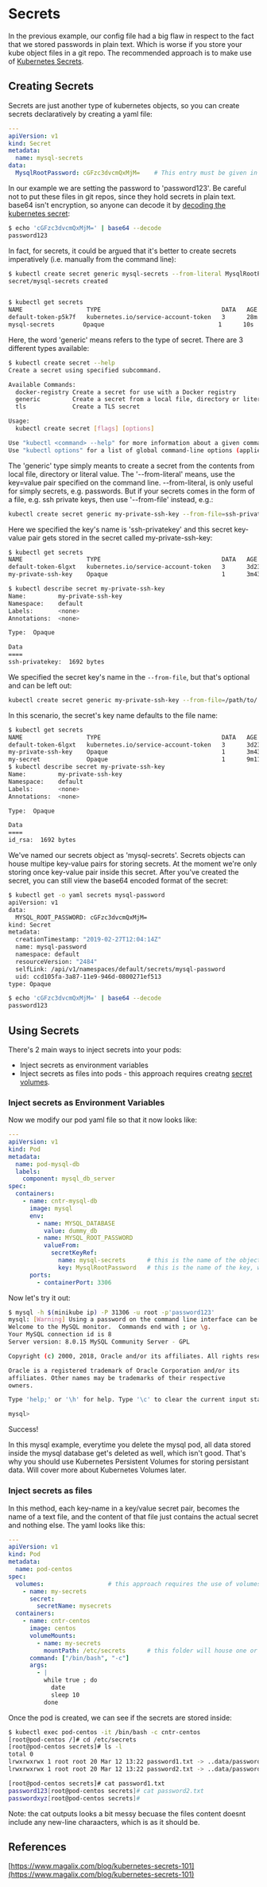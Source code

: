 # Secrets

In the previous example, our config file had a big flaw in respect to the fact that we stored passwords in plain text. Which is worse if you store your kube object files in a git repo. The recommended approach is to make use of [Kubernetes Secrets](https://kubernetes.io/docs/concepts/configuration/secret/).

## Creating Secrets

Secrets are just another type of kubernetes objects, so you can create secrets declaratively by creating a yaml file:

```yaml
---
apiVersion: v1
kind: Secret
metadata:
  name: mysql-secrets
data:
  MysqlRootPassword: cGFzc3dvcmQxMjM=    # This entry must be given in base64 format:  echo -n 'password123' | base64
```

In our example we are setting the password to 'password123'. Be careful not to put these files in git repos, since they hold secrets in plain text. base64 isn't encryption, so anyone can decode it by [decoding the kubernetes secret](https://kubernetes.io/docs/concepts/configuration/secret/#decoding-a-secret):

```bash
$ echo 'cGFzc3dvcmQxMjM=' | base64 --decode
password123
```

In fact, for secrets, it could be argued that it's better to create secrets imperatively (i.e. manually from the command line):

```bash
$ kubectl create secret generic mysql-secrets --from-literal MysqlRootPassword=password123
secret/mysql-secrets created


$ kubectl get secrets
NAME                  TYPE                                  DATA   AGE
default-token-p5k7f   kubernetes.io/service-account-token   3      28m  # this comes included in kube cluster.
mysql-secrets        Opaque                                1      10s
```

Here, the word 'generic' means refers to the type of secret. There are 3 different types available:

```bash
$ kubectl create secret --help
Create a secret using specified subcommand.

Available Commands:
  docker-registry Create a secret for use with a Docker registry
  generic         Create a secret from a local file, directory or literal value
  tls             Create a TLS secret

Usage:
  kubectl create secret [flags] [options]

Use "kubectl <command> --help" for more information about a given command.
Use "kubectl options" for a list of global command-line options (applies to all commands).
```

The 'generic' type simply meants to create a secret from the contents from local file, directory or literal value. The '--from-literal' means, use the key=value pair specified on the command line. --from-literal, is only useful for simply secrets, e.g. passwords. But if your secrets comes in the form of a file, e.g. ssh private keys, then use '--from-file' instead, e.g.:

```bash
kubectl create secret generic my-private-ssh-key --from-file=ssh-privatekey=/path/to/.ssh/id_rsa
```

Here we specified the key's name is 'ssh-privatekey' and this secret key-value pair gets stored in the secret called my-private-ssh-key:

```bash
$ kubectl get secrets
NAME                  TYPE                                  DATA   AGE
default-token-6lgxt   kubernetes.io/service-account-token   3      3d23h
my-private-ssh-key    Opaque                                1      3m43s

$ kubectl describe secret my-private-ssh-key
Name:         my-private-ssh-key
Namespace:    default
Labels:       <none>
Annotations:  <none>

Type:  Opaque

Data
====
ssh-privatekey:  1692 bytes
```

We specified the secret key's name in the `--from-file`, but that's optional and can be left out:

```bash
kubectl create secret generic my-private-ssh-key --from-file=/path/to/.ssh/id_rsa
```

In this scenario, the secret's key name defaults to the file name:

```bash
$ kubectl get secrets
NAME                  TYPE                                  DATA   AGE
default-token-6lgxt   kubernetes.io/service-account-token   3      3d23h
my-private-ssh-key    Opaque                                1      3m43s
my-secret             Opaque                                1      9m11s
$ kubectl describe secret my-private-ssh-key
Name:         my-private-ssh-key
Namespace:    default
Labels:       <none>
Annotations:  <none>

Type:  Opaque

Data
====
id_rsa:  1692 bytes
```

We've named our secrets object as 'mysql-secrets'. Secrets objects can house multipe key-value pairs for storing secrets. At the moment we're only storing once key-value pair inside this secret. After you've created the secret, you can still view the base64 encoded format of the secret:

```bash
$ kubectl get -o yaml secrets mysql-password
apiVersion: v1
data:
  MYSQL_ROOT_PASSWORD: cGFzc3dvcmQxMjM=
kind: Secret
metadata:
  creationTimestamp: "2019-02-27T12:04:14Z"
  name: mysql-password
  namespace: default
  resourceVersion: "2484"
  selfLink: /api/v1/namespaces/default/secrets/mysql-password
  uid: ccd105fa-3a87-11e9-946d-0800271ef513
type: Opaque

$ echo 'cGFzc3dvcmQxMjM=' | base64 --decode
password123
```

## Using Secrets

There's 2 main ways to inject secrets into your pods:

- Inject secrets as environment variables
- Inject secrets as files into pods - this approach requires creatng [secret volumes](https://kubernetes.io/docs/concepts/storage/volumes/#secret).

### Inject secrets as Environment Variables

Now we modify our pod yaml file so that it now looks like:

```yaml
---
apiVersion: v1
kind: Pod
metadata:
  name: pod-mysql-db
  labels:
    component: mysql_db_server
spec:
  containers:
    - name: cntr-mysql-db
      image: mysql
      env:
        - name: MYSQL_DATABASE
          value: dummy_db
        - name: MYSQL_ROOT_PASSWORD
          valueFrom:
            secretKeyRef:
              name: mysql-secrets      # this is the name of the object that holds one or more key-value pairs.
              key: MysqlRootPassword   # this is the name of the key, whose value we're interested in.
      ports:
        - containerPort: 3306
```

Now let's try it out:

```bash
$ mysql -h $(minikube ip) -P 31306 -u root -p'password123'
mysql: [Warning] Using a password on the command line interface can be insecure.
Welcome to the MySQL monitor.  Commands end with ; or \g.
Your MySQL connection id is 8
Server version: 8.0.15 MySQL Community Server - GPL

Copyright (c) 2000, 2018, Oracle and/or its affiliates. All rights reserved.

Oracle is a registered trademark of Oracle Corporation and/or its
affiliates. Other names may be trademarks of their respective
owners.

Type 'help;' or '\h' for help. Type '\c' to clear the current input statement.

mysql>
```

Success!

In this mysql example, everytime you delete the mysql pod, all data stored inside the mysql database get's deleted as well, which isn't good. That's why you should use Kubernetes Persistent Volumes for storing persistant data. Will cover more about Kubernetes Volumes later.

### Inject secrets as files

In this method, each key-name in a key/value secret pair, becomes the name of a text file, and the content of that file just contains the actual secret and nothing else. The yaml looks like this:

```yaml
---
apiVersion: v1
kind: Pod
metadata:
  name: pod-centos
spec:
  volumes:                  # this approach requires the use of volumes, of the type 'secret'.
    - name: my-secrets
      secret:
        secretName: mysecrets
  containers:
    - name: cntr-centos
      image: centos
      volumeMounts:
        - name: my-secrets
          mountPath: /etc/secrets      # this folder will house one or more files, one for each key/value secret pair.
      command: ["/bin/bash", "-c"]
      args:
        - |
          while true ; do
            date
            sleep 10
          done
```

Once the pod is created, we can see if the secrets are stored inside:

```bash
$ kubectl exec pod-centos -it /bin/bash -c cntr-centos
[root@pod-centos /]# cd /etc/secrets
[root@pod-centos secrets]# ls -l
total 0
lrwxrwxrwx 1 root root 20 Mar 12 13:22 password1.txt -> ..data/password1.txt
lrwxrwxrwx 1 root root 20 Mar 12 13:22 password2.txt -> ..data/password2.txt

[root@pod-centos secrets]# cat password1.txt
password123[root@pod-centos secrets]# cat password2.txt
passwordxyz[root@pod-centos secrets]#
```

Note: the cat outputs looks a bit messy becuase the files content doesnt include any new-line charaacters, which is as it should be.


## References

[https://www.magalix.com/blog/kubernetes-secrets-101](https://www.magalix.com/blog/kubernetes-secrets-101)